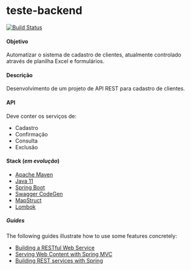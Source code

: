 # teste-backend
[![Build Status](https://travis-ci.org/rodolfodj/teste-backend.svg?branch=developer)](https://travis-ci.org/rodolfodj/teste-backend)

#### Objetivo
Automatizar o sistema de cadastro de clientes, atualmente controlado através de planilha Excel e formulários.

#### Descrição
Desenvolvimento de um projeto de API REST para cadastro de clientes.

#### API
Deve conter os serviços de:
-   Cadastro
-   Confirmação
-   Consulta
-   Exclusão

#### Stack (_em evolução_)
- [Apache Maven](https://maven.apache.org/guides/index.html)
- [Java 11](https://docs.oracle.com/en/java/javase/11/docs/api)
- [Spring Boot](https://spring.io/projects/spring-boot)
- [Swagger CodeGen](https://swagger.io/tools/swagger-codegen/)
- [MapStruct](https://mapstruct.org/)
- [Lombok](https://projectlombok.org/)

##### Guides
The following guides illustrate how to use some features concretely:

* [Building a RESTful Web Service](https://spring.io/guides/gs/rest-service/)
* [Serving Web Content with Spring MVC](https://spring.io/guides/gs/serving-web-content/)
* [Building REST services with Spring](https://spring.io/guides/tutorials/bookmarks/)



